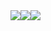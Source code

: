 <div align="center">
  <div style="display: flex; flex-direction: center; align-items: flex-start;">
     <img src="https://img.shields.io/badge/Discord-7289DA?style=for-the-badge&logo=discord&logoColor=white" href="https://discord.gg/sctHuRpK9J" />
    <img src="https://github-readme-stats.vercel.app/api/top-langs/?username=berkormanli&layout=compact&show_icons=true&title_color=ffffff&icon_color=34abeb&text_color=daf7dc&bg_color=151515"/>
    <img src="https://github-readme-stats.vercel.app/api?username=berkormanli&show_icons=true&theme=radical&border_radius=2" />
  </div>
</div>
